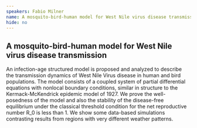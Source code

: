 ```yaml
---
speakers: Fabio Milner
name: A mosquito-bird-human model for West Nile virus disease transmission
hide: no
---
```


## A mosquito-bird-human model for West Nile virus disease transmission

An infection-age structured model is proposed and analyzed to describe the transmission dynamics of West Nile Virus disease in human and bird populations. The model consists of a coupled system of partial differential equations with nonlocal boundary conditions, similar in structure to the Kermack-McKendrick epidemic model of 1927. We prove the well-posedness of the model and also the stability of the disease-free equilibrium under the classical threshold condition for the net reproductive number R_0 is less than 1. We show some data-based simulations contrasting results from regions with very different weather patterns.


